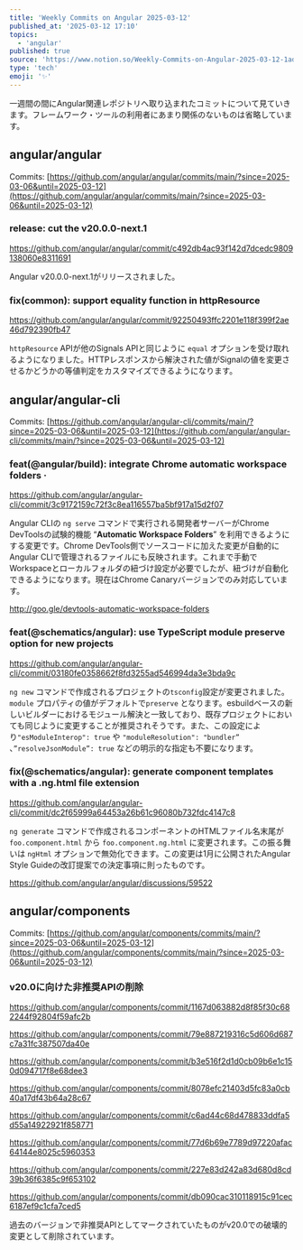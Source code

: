 ```yaml
---
title: 'Weekly Commits on Angular 2025-03-12'
published_at: '2025-03-12 17:10'
topics:
  - 'angular'
published: true
source: 'https://www.notion.so/Weekly-Commits-on-Angular-2025-03-12-1ad3521b014a80e5bde2e61a84634c57'
type: 'tech'
emoji: '✨'
---
```


一週間の間にAngular関連レポジトリへ取り込まれたコミットについて見ていきます。フレームワーク・ツールの利用者にあまり関係のないものは省略しています。

## angular/angular

Commits: [https://github.com/angular/angular/commits/main/?since=2025-03-06&until=2025-03-12](https://github.com/angular/angular/commits/main/?since=2025-03-06&until=2025-03-12)

### release: cut the v20.0.0-next.1

https://github.com/angular/angular/commit/c492db4ac93f142d7dcedc9809138060e8311691

Angular v20.0.0-next.1がリリースされました。

### fix(common): support equality function in httpResource

https://github.com/angular/angular/commit/92250493ffc2201e118f399f2ae46d792390fb47

`httpResource` APIが他のSignals APIと同じように `equal` オプションを受け取れるようになりました。HTTPレスポンスから解決された値がSignalの値を変更させるかどうかの等値判定をカスタマイズできるようになります。

## angular/angular-cli

Commits: [https://github.com/angular/angular-cli/commits/main/?since=2025-03-06&until=2025-03-12](https://github.com/angular/angular-cli/commits/main/?since=2025-03-06&until=2025-03-12)

### feat(@angular/build): integrate Chrome automatic workspace folders ·

https://github.com/angular/angular-cli/commit/3c9172159c72f3c8ea116557ba5bf917a15d2f07

Angular CLIの `ng serve` コマンドで実行される開発者サーバーがChrome DevToolsの試験的機能 “**Automatic Workspace Folders**” を利用できるようにする変更です。Chrome DevTools側でソースコードに加えた変更が自動的にAngular CLIで管理されるファイルにも反映されます。これまで手動でWorkspaceとローカルフォルダの紐づけ設定が必要でしたが、紐づけが自動化できるようになります。現在はChrome Canaryバージョンでのみ対応しています。

http://goo.gle/devtools-automatic-workspace-folders

### feat(@schematics/angular): use TypeScript module preserve option for new projects

https://github.com/angular/angular-cli/commit/03180fe0358662f8fd3255ad546994da3e3bda9c

`ng new` コマンドで作成されるプロジェクトの`tsconfig`設定が変更されました。`module` プロパティの値がデフォルトで`preserve` となります。esbuildベースの新しいビルダーにおけるモジュール解決と一致しており、既存プロジェクトにおいても同じように変更することが推奨されそうです。また、この設定により`"esModuleInterop": true` や `"moduleResolution": "bundler”` 、`”resolveJsonModule”: true` などの明示的な指定も不要になります。

### fix(@schematics/angular): generate component templates with a .ng.html file extension

https://github.com/angular/angular-cli/commit/dc2f65999a64453a26b61c96080b732fdc4147c8

`ng generate` コマンドで作成されるコンポーネントのHTMLファイル名末尾が `foo.component.html` から `foo.component.ng.html` に変更されます。この振る舞いは `ngHtml` オプションで無効化できます。この変更は1月に公開されたAngular Style Guideの改訂提案での決定事項に則ったものです。

https://github.com/angular/angular/discussions/59522

## angular/components

Commits: [https://github.com/angular/components/commits/main/?since=2025-03-06&until=2025-03-12](https://github.com/angular/components/commits/main/?since=2025-03-06&until=2025-03-12)

### v20.0に向けた非推奨APIの削除

https://github.com/angular/components/commit/1167d063882d8f85f30c682244f92804f59afc2b

https://github.com/angular/components/commit/79e887219316c5d606d687c7a31fc387507da40e

https://github.com/angular/components/commit/b3e516f2d1d0cb09b6e1c150d094717f8e68dee3

https://github.com/angular/components/commit/8078efc21403d5fc83a0cb40a17df43b64a28c67

https://github.com/angular/components/commit/c6ad44c68d478833ddfa5d55a14922921f858771

https://github.com/angular/components/commit/77d6b69e7789d97220afac64144e8025c5960353

https://github.com/angular/components/commit/227e83d242a83d680d8cd39b36f6385c9f653102

https://github.com/angular/components/commit/db090cac310118915c91cec6187ef9c1cfa7ced5

過去のバージョンで非推奨APIとしてマークされていたものがv20.0での破壊的変更として削除されています。
